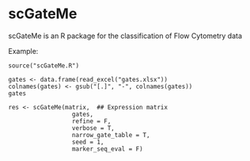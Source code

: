 # scGateMe
scGateMe is an R package for the classification of Flow Cytometry data

Example:

```
source("scGateMe.R")

gates <- data.frame(read_excel("gates.xlsx"))
colnames(gates) <- gsub("[.]", "-", colnames(gates))
gates

res <- scGateMe(matrix,  ## Expression matrix
                  gates, 
                  refine = F,
                  verbose = T,
                  narrow_gate_table = T, 
                  seed = 1,
                  marker_seq_eval = F)
  
```
